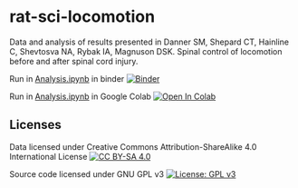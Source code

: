 # rat-sci-locomotion
Data and analysis of results presented in Danner SM, Shepard CT, Hainline C, Shevtosva NA, Rybak IA, Magnuson DSK. Spinal control of locomotion before and after spinal cord injury. 

Run in [Analysis.ipynb](binder-link) in binder [![Binder](https://mybinder.org/badge_logo.svg)](binder-link)

Run in [Analysis.ipynb](colab-link) in Google Colab
[![Open In Colab](https://colab.research.google.com/assets/colab-badge.svg)](colab-link)

## Licenses
Data licensed under Creative Commons Attribution-ShareAlike 4.0 International License [![CC BY-SA 4.0][cc-by-sa-shield]][cc-by-sa]

Source code licensed under GNU GPL v3 [![License: GPL v3](https://img.shields.io/badge/License-GPLv3-blue.svg)][gpl3]

[gpl3]: https://www.gnu.org/licenses/gpl-3.0
[cc-by-sa]: http://creativecommons.org/licenses/by-sa/4.0/
[cc-by-sa-shield]: https://img.shields.io/badge/License-CC%20BY--SA%204.0-lightgrey.svg
[colab-link]: https://colab.research.google.com/github/dannerlab/rat-sci-locomotion/blob/master/Analysis.ipynb
[binder-link]: https://mybinder.org/v2/gh/dannerlab/rat-sci-locomotion/HEAD?labpath=Analysis.ipynb

